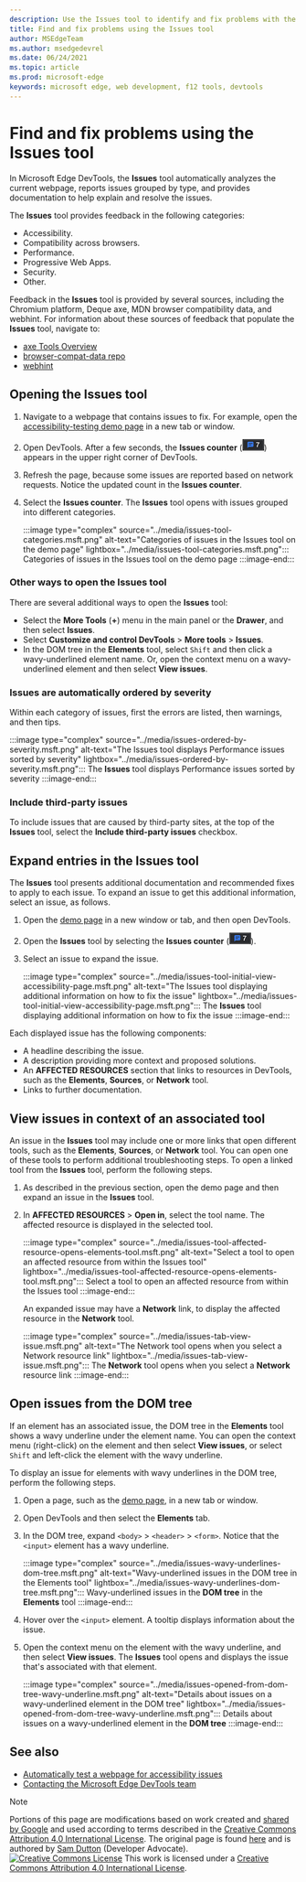```yaml
---
description: Use the Issues tool to identify and fix problems with the current webpage.
title: Find and fix problems using the Issues tool
author: MSEdgeTeam
ms.author: msedgedevrel
ms.date: 06/24/2021
ms.topic: article
ms.prod: microsoft-edge
keywords: microsoft edge, web development, f12 tools, devtools
---
```

<!-- Copyright Sam Dutton

   Licensed under the Apache License, Version 2.0 (the "License");
   you may not use this file except in compliance with the License.
   You may obtain a copy of the License at

       https://www.apache.org/licenses/LICENSE-2.0

   Unless required by applicable law or agreed to in writing, software
   distributed under the License is distributed on an "AS IS" BASIS,
   WITHOUT WARRANTIES OR CONDITIONS OF ANY KIND, either express or implied.
   See the License for the specific language governing permissions and
   limitations under the License.  -->

# Find and fix problems using the Issues tool

In Microsoft Edge DevTools, the **Issues** tool automatically analyzes the current webpage, reports issues grouped by type, and provides documentation to help explain and resolve the issues.

The **Issues** tool provides feedback in the following categories:
*  Accessibility.
*  Compatibility across browsers.
*  Performance.
*  Progressive Web Apps.
*  Security.
*  Other.

Feedback in the **Issues** tool is provided by several sources, including the Chromium platform, Deque axe, MDN browser compatibility data, and webhint.  For information about these sources of feedback that populate the **Issues** tool, navigate to:
*  [axe Tools Overview][DequeAxe]
*  [browser-compat-data repo][MDNCompat]
*  [webhint][webhintIo]


## Opening the Issues tool

1.  Navigate to a webpage that contains issues to fix.  For example, open the [accessibility-testing demo page][A11ytestingPagewitherrors] in a new tab or window.

1.  Open DevTools.  After a few seconds, the **Issues counter** \(![Issues counter](../media/issues-counter-icon.msft.png)\) appears in the upper right corner of DevTools.

1.  Refresh the page, because some issues are reported based on network requests.  Notice the updated count in the **Issues counter**.

1.  Select the **Issues counter**.  The **Issues** tool opens with issues grouped into different categories.

    :::image type="complex" source="../media/issues-tool-categories.msft.png" alt-text="Categories of issues in the Issues tool on the demo page" lightbox="../media/issues-tool-categories.msft.png":::
       Categories of issues in the Issues tool on the demo page
    :::image-end:::

### Other ways to open the Issues tool

There are several additional ways to open the **Issues** tool:
*  Select the **More Tools** (**+**) menu in the main panel or the **Drawer**, and then select **Issues**.
*  Select **Customize and control DevTools** > **More tools** > **Issues**.
*  In the DOM tree in the **Elements** tool, select `Shift` and then click a wavy-underlined element name.  Or, open the context menu on a wavy-underlined element and then select **View issues**.

### Issues are automatically ordered by severity

Within each category of issues, first the errors are listed, then warnings, and then tips.

:::image type="complex" source="../media/issues-ordered-by-severity.msft.png" alt-text="The Issues tool displays Performance issues sorted by severity" lightbox="../media/issues-ordered-by-severity.msft.png":::
   The **Issues** tool displays Performance issues sorted by severity
:::image-end:::

### Include third-party issues

To include issues that are caused by third-party sites, at the top of the **Issues** tool, select the **Include third-party issues** checkbox.


## Expand entries in the Issues tool

The **Issues** tool presents additional documentation and recommended fixes to apply to each issue.  To expand an issue to get this additional information, select an issue, as follows.

1.  Open the [demo page][A11ytestingPagewitherrors] in a new window or tab, and then open DevTools.

1.  Open the **Issues** tool by selecting the **Issues counter** \(![Issues counter](../media/issues-counter-icon.msft.png)\).

1.  Select an issue to expand the issue.

    :::image type="complex" source="../media/issues-tool-initial-view-accessibility-page.msft.png" alt-text="The Issues tool displaying additional information on how to fix the issue" lightbox="../media/issues-tool-initial-view-accessibility-page.msft.png":::
       The **Issues** tool displaying additional information on how to fix the issue
    :::image-end:::

Each displayed issue has the following components:
*   A headline describing the issue.
*   A description providing more context and proposed solutions.
*   An **AFFECTED RESOURCES** section that links to resources in DevTools, such as the **Elements**, **Sources**, or **Network** tool.
*   Links to further documentation.


## View issues in context of an associated tool

An issue in the **Issues** tool may include one or more links that open different tools, such as the **Elements**, **Sources**, or **Network** tool. You can open one of these tools to perform additional troubleshooting steps. To open a linked tool from the **Issues** tool, perform the following steps.

1.  As described in the previous section, open the demo page and then expand an issue in the **Issues** tool.

1.  In **AFFECTED RESOURCES** > **Open in**, select the tool name.  The affected resource is displayed in the selected tool.

    :::image type="complex" source="../media/issues-tool-affected-resource-opens-elements-tool.msft.png" alt-text="Select a tool to open an affected resource from within the Issues tool" lightbox="../media/issues-tool-affected-resource-opens-elements-tool.msft.png":::
       Select a tool to open an affected resource from within the Issues tool
    :::image-end:::

    An expanded issue may have a **Network** link, to display the affected resource in the **Network** tool.

    :::image type="complex" source="../media/issues-tab-view-issue.msft.png" alt-text="The Network tool opens when you select a Network resource link" lightbox="../media/issues-tab-view-issue.msft.png":::
    The **Network** tool opens when you select a **Network** resource link
    :::image-end:::


## Open issues from the DOM tree

If an element has an associated issue, the DOM tree in the **Elements** tool shows a wavy underline under the element name.  You can open the context menu (right-click) on the element and then select **View issues**, or select `Shift` and left-click the element with the wavy underline.

To display an issue for elements with wavy underlines in the DOM tree, perform the following steps.

1.  Open a page, such as the [demo page][A11ytestingPagewitherrors], in a new tab or window.

1.  Open DevTools and then select the **Elements** tab.

1.  In the DOM tree, expand `<body>` > `<header>` > `<form>`.  Notice that the `<input>` element has a wavy underline.

    :::image type="complex" source="../media/issues-wavy-underlines-dom-tree.msft.png" alt-text="Wavy-underlined issues in the DOM tree in the Elements tool" lightbox="../media/issues-wavy-underlines-dom-tree.msft.png":::
       Wavy-underlined issues in the **DOM tree** in the **Elements** tool
    :::image-end:::

1.  Hover over the `<input>` element.  A tooltip displays information about the issue.

1.  Open the context menu on the element with the wavy underline, and then select **View issues**.  The **Issues** tool opens and displays the issue that's associated with that element.

    :::image type="complex" source="../media/issues-opened-from-dom-tree-wavy-underline.msft.png" alt-text="Details about issues on a wavy-underlined element in the DOM tree" lightbox="../media/issues-opened-from-dom-tree-wavy-underline.msft.png":::
       Details about issues on a wavy-underlined element in the **DOM tree**
    :::image-end:::


<!-- ====================================================================== -->
## See also

*  [Automatically test a webpage for accessibility issues](../accessibility/test-issues-tool.md)
*  [Contacting the Microsoft Edge DevTools team][Contact]


<!-- ====================================================================== -->
<!-- links -->
[Contact]: ../contact.md "Contacting the Microsoft Edge DevTools team | Microsoft Edge Developer documentation"
[DevtoolsOpenIndex]: ../open/index.md "Open Microsoft Edge DevTools | Microsoft Docs"
<!-- external links -->
[A11ytestingPagewitherrors]: https://microsoftedge.github.io/DevToolsSamples/a11y-testing/page-with-errors.html "Accessibility-testing demo page | Microsoft Docs"
[DequeAxe]: https://www.deque.com/axe "axe Tools Overview | Deque"
[MDNCompat]: https://github.com/mdn/browser-compat-data "MDN Browser Compatibility Data | GitHub"
[webhintIo]: https://webhint.io "webhint.io"

> [!NOTE]
> Portions of this page are modifications based on work created and [shared by Google][GoogleSitePolicies] and used according to terms described in the [Creative Commons Attribution 4.0 International License][CCA4IL].
> The original page is found [here](https://developers.google.com/web/tools/chrome-devtools/issues/index) and is authored by [Sam Dutton][SamDutton] \(Developer Advocate\).
[![Creative Commons License][CCby4Image]][CCA4IL]
This work is licensed under a [Creative Commons Attribution 4.0 International License][CCA4IL].

[CCA4IL]: https://creativecommons.org/licenses/by/4.0
[CCby4Image]: https://i.creativecommons.org/l/by/4.0/88x31.png
[GoogleSitePolicies]: https://developers.google.com/terms/site-policies
[KayceBasques]: https://developers.google.com/web/resources/contributors#kayce-basques
[SamDutton]: https://developers.google.com/web/resources/contributors#sam-dutton
